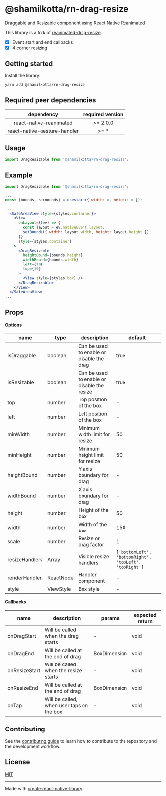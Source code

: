 # @shamilkotta/rn-drag-resize

Draggable and Resizable component using React Native Reanimated

This library is a fork of [reanimated-drag-resize](https://github.com/fateh999/reanimated-drag-resize).

- [x] Event start and end callbacks
- [x] 4 corner resizing

## Getting started

Install the library:

```bash
yarn add @shamilkotta/rn-drag-resize
```

## Required peer dependencies

|          dependency          | required version |
| :--------------------------: | :--------------: |
|   react-native-reanimated    |    \>= 2.0.0     |
| react-native-gesture-handler |      \>= \*      |

## Usage

```javascript
import DragResizable from '@shamilkotta/rn-drag-resize';
```

## Example

```jsx
import DragResizable from '@shamilkotta/rn-drag-resize';

...
const [bounds, setBounds] = useState({ width: 0, height: 0 });

...
  <SafeAreaView style={styles.container}>
    <View
      onLayout={(ev) => {
        const layout = ev.nativeEvent.layout;
        setBounds({ width: layout.width, height: layout.height });
      }}
      style={styles.container}
    >
      <DragResizable
        heightBound={bounds.height}
        widthBound={bounds.width}
        left={10}
        top={10}
      >
        <View style={styles.box} />
      </DragResizable>
    </View>
  </SafeAreaView>
...
```

## Props

#### Options

| name           | type            | description                                 | default                                                |
| -------------- | --------------- | ------------------------------------------- | ------------------------------------------------------ |
| isDraggable    | boolean         | Can be used to enable or disable the drag   | true                                                   |
| isResizable    | boolean         | Can be used to enable or disable the resize | true                                                   |
| top            | number          | Top position of the box                     | -                                                      |
| left           | number          | Left position of the box                    | -                                                      |
| minWidth       | number          | Minimum width limit for resize              | 50                                                     |
| minHeight      | number          | Minimum height limit for resize             | 50                                                     |
| heightBound    | number          | Y axis boundary for drag                    | -                                                      |
| widthBound     | number          | X axis boundary for drag                    | -                                                      |
| height         | number          | Height of the box                           | 50                                                     |
| width          | number          | Width of the box                            | 150                                                    |
| scale          | number          | Resize or drag factor                       | 1                                                      |
| resizeHandlers | Array<Handlers> | Visible resize handlers                     | `['bottomLeft', 'bottomRight', 'topLeft', 'topRight']` |
| renderHandler  | ReactNode       | Handler component                           | -                                                      |
| style          | ViewStyle       | Box style                                   | -                                                      |

#### Callbacks

| name          | description                               | params       | expected return |
| ------------- | ----------------------------------------- | ------------ | --------------- |
| onDragStart   | Will be called when the drag starts       | -            | void            |
| onDragEnd     | Will be called at the end of drag         | BoxDimension | void            |
| onResizeStart | Will be called when the resize starts     | -            | void            |
| onResizeEnd   | Will be called at the end of drag         | BoxDimension | void            |
| onTap         | Will be called, when user taps on the box | -            | void            |

## Contributing

See the [contributing guide](CONTRIBUTING.md) to learn how to contribute to the repository and the development workflow.

## License

[MIT](LICENSE)

---

Made with [create-react-native-library](https://github.com/callstack/react-native-builder-bob)
